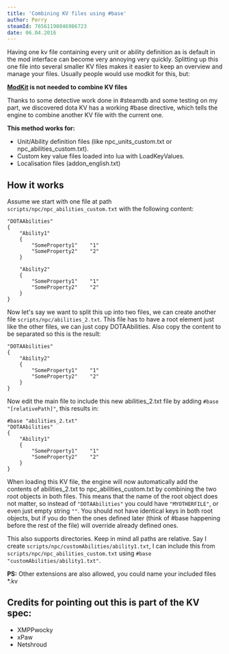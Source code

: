 ```yaml
---
title: 'Combining KV files using #base'
author: Perry
steamId: 76561198046986723
date: 06.04.2016
---
```


Having one kv file containing every unit or ability definition as is default in the mod interface can become very annoying very quickly. Splitting up this one file into several smaller KV files makes it easier to keep an overview and manage your files. Usually people would use modkit for this, but:

**[ModKit](https://github.com/stephenfournier/Dota-2-ModKit) is not needed to combine KV files**

Thanks to some detective work done in #steamdb and some testing on my part, we discovered dota KV has a working #base directive, which tells the engine to combine another KV file with the current one.

**This method works for:**

*   Unit/Ability definition files (like npc_units_custom.txt or npc_abilities_custom.txt).
*   Custom key value files loaded into lua with LoadKeyValues.
*   Localisation files (addon_english.txt)

## How it works

Assume we start with one file at path `scripts/npc/npc_abilities_custom.txt` with the following content:

    "DOTAAbilities"
    {
        "Ability1"
        {
            "SomeProperty1"    "1"
            "SomeProperty2"    "2"
        }

        "Ability2"
        {
            "SomeProperty1"    "1"
            "SomeProperty2"    "2"
        }
    }

Now let's say we want to split this up into two files, we can create another file `scripts/npc/abilities_2.txt`. This file has to have a root element just like the other files, we can just copy DOTAAbilities. Also copy the content to be separated so this is the result:

    "DOTAAbilities"
    {
        "Ability2"
        {
            "SomeProperty1"    "1"
            "SomeProperty2"    "2"
        }
    }

Now edit the main file to include this new abilities_2.txt file by adding `#base "[relativePath]"`, this results in:

    #base "abilities_2.txt"
    "DOTAAbilities"
    {
        "Ability1"
        {
            "SomeProperty1"    "1"
            "SomeProperty2"    "2"
        }
    }

When loading this KV file, the engine will now automatically add the contents of abilities_2.txt to npc_abilities_custom.txt by combining the two root objects in both files. This means that the name of the root object does not matter, so instead of `"DOTAAbilities"` you could have `"MYOTHERFILE"`, or even just empty string `""`. You should not have identical keys in both root objects, but if you do then the ones defined later (think of #base happening before the rest of the file) will override already defined ones.

This also supports directories. Keep in mind all paths are relative. Say I create `scripts/npc/customAbilities/ability1.txt`, I can include this from `scripts/npc/npc_abilities_custom.txt` using `#base "customAbilities/ability1.txt"`.

**PS:** Other extensions are also allowed, you could name your included files *.kv

## Credits for pointing out this is part of the KV spec:

*   XMPPwocky
*   xPaw
*   Netshroud
